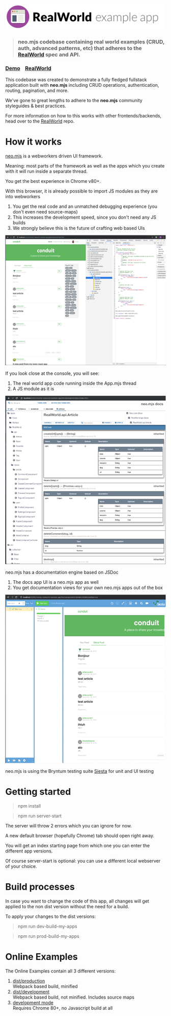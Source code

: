 # ![RealWorld Example App](.github/logo.png)

> ### neo.mjs codebase containing real world examples (CRUD, auth, advanced patterns, etc) that adheres to the [RealWorld](https://github.com/gothinkster/realworld) spec and API.


### [Demo](https://neomjs.github.io/pages/)&nbsp;&nbsp;&nbsp;&nbsp;[RealWorld](https://github.com/gothinkster/realworld)


This codebase was created to demonstrate a fully fledged fullstack application built with **neo.mjs** including CRUD operations, authentication, routing, pagination, and more.

We've gone to great lengths to adhere to the **neo.mjs** community styleguides & best practices.

For more information on how to this works with other frontends/backends, head over to the [RealWorld](https://github.com/gothinkster/realworld) repo.


# How it works

<a href="https://github.com/neomjs/neo">neo.mjs</a> is a webworkers driven UI framework.

Meaning: most parts of the framework as well as the apps which you create with it will run inside a separate thread.

You get the best experience in Chrome v80+.

With this browser, it is already possible to import JS modules as they are into webworkers

1. You get the real code and an unmatched debugging experience (you don't even need source-maps)
2. This increases the development speed, since you don't need any JS builds
3. We strongly believe this is the future of crafting web based UIs

<img src=".github/images/rw-workers.png" alt="real world app workers">

If you look close at the console, you will see:
1. The real world app code running inside the App.mjs thread
2. A JS module as it is

<img src=".github/images/rw-docs.png" alt="real world app docs">

neo.mjs has a documentation engine based on JSDoc
1. The docs app UI is a neo.mjs app as well
2. You get documentation views for your own neo.mjs apps out of the box

<img src=".github/images/rw-test.png" alt="real world app docs">

neo.mjs is using the Bryntum testing suite <a href="https://www.bryntum.com/products/siesta/">Siesta</a> for unit and UI testing

# Getting started

> npm install

> npm run server-start

The server will throw 2 errors which you can ignore for now.

A new default browser (hopefully Chrome) tab should open right away.

You will get an index starting page from which one you can enter the different app versions.

Of course server-start is optional: you can use a different local webserver of your choice.

# Build processes
In case you want to change the code of this app, all changes will get applied to the non dist version
without the need for a build.

To apply your changes to the dist versions:

> npm run dev-build-my-apps

> npm run prod-build-my-apps

# Online Examples
The Online Examples contain all 3 different versions:
1. <a href="https://neomjs.github.io/pages/node_modules/neo.mjs/dist/production/apps/realworld/index.html">dist/production</a></br>
  Webpack based build, minified
2. <a href="https://neomjs.github.io/pages/node_modules/neo.mjs/dist/development/apps/realworld/index.html">dist/development</a></br>
  Webpack based build, not minified. Includes source maps
3. <a href="https://neomjs.github.io/pages/node_modules/neo.mjs/apps/realworld/index.html">development mode</a></br>
  Requires Chrome 80+, no Javascript build at all